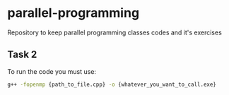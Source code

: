 # parallel-programming
Repository to keep parallel programming classes codes and it's exercises

## Task 2
To run the code you must use:

```bash
g++ -fopenmp {path_to_file.cpp} -o {whatever_you_want_to_call.exe}
```